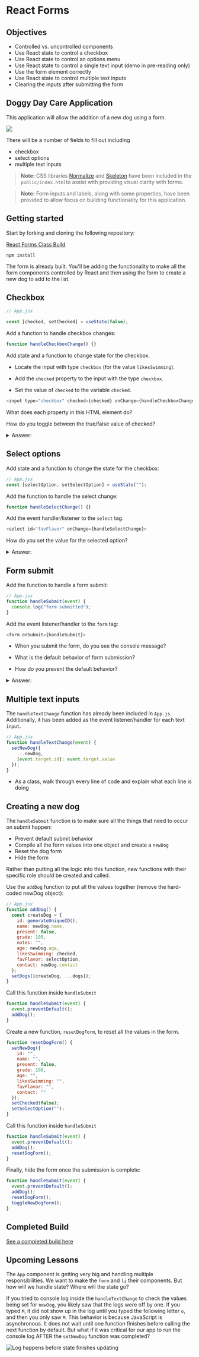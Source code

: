 # React Forms

## Objectives

- Controlled vs. uncontrolled components
- Use React state to control a checkbox
- Use React state to control an options menu
- Use React state to control a single text input (demo in pre-reading only)
- Use the form element correctly
- Use React state to control multiple text inputs
- Clearing the inputs after submitting the form

## Doggy Day Care Application

This application will allow the addition of a new dog using a form.

![](../assets/ezgif.com-gif-in-class-build.gif)

There will be a number of fields to fill out including

- checkbox
- select options
- multiple text inputs

> **Note:** CSS libraries [Normalize](https://necolas.github.io/normalize.css/) and [Skeleton](http://getskeleton.com) have been included in the `public/index.html`to assist with providing visual clarity with forms.

> **Note:** Form inputs and labels, along with some properties, have been provided to allow focus on building functionality for this application.

## Getting started

Start by forking and cloning the following repository:

[React Forms Class Build](https://github.com/10-3-pursuit/starter-react-forms)

```
npm install
```

The form is already built. You'll be adding the functionality to make all the form components controlled by React and then using the form to create a new dog to add to the list.

## Checkbox

```js
// App.jsx

const [checked, setChecked] = useState(false);
```

Add a function to handle checkbox changes:

```js
function handleCheckboxChange() {}
```

Add state and a function to change state for the checkbox.

- Locate the input with type `checkbox` (for the value `likesSwimming`).

- Add the `checked` property to the input with the type `checkbox`.
- Set the value of `checked` to the variable `checked`.

```js
<input type="checkbox" checked={checked} onChange={handleCheckboxChange} />
```

What does each property in this HTML element do?

How do you toggle between the true/false value of checked?

<details><summary>Answer:</summary>

```js
function handleCheckboxChange() {
  setChecked(!checked);
}
```

</details>

## Select options

Add state and a function to change the state for the checkbox:

```js
// App.jsx
const [selectOption, setSelectOption] = useState("");
```

Add the function to handle the select change:

```js
function handleSelectChange() {}
```

Add the event handler/listener to the `select` tag.

```js
<select id="favFlavor" onChange={handleSelectChange}>
```

How do you set the value for the selected option?

<details><summary>Answer:</summary>

```js
function handleSelectChange(event) {
  setSelectOption(event.target.value);
}
```

</details>

## Form submit

Add the function to handle a form submit:

```js
// App.jsx
function handleSubmit(event) {
  console.log("form submitted");
}
```

Add the event listener/handler to the `form` tag:

```js
<form onSubmit={handleSubmit}>
```

- When you submit the form, do you see the console message?

- What is the default behavior of form submission?

- How do you prevent the default behavior?

<details><summary>Answer:</summary>

```js
function handleSubmit(event) {
  event.preventDefault();
  console.log("form submitted");
}
```

</details>

## Multiple text inputs

The `handleTextChange` function has already been included in `App.js`. Additionally, it has been added as the event listener/handler for each text `input`.

```js
// App.jsx
function handleTextChange(event) {
  setNewDog({
    ...newDog,
    [event.target.id]: event.target.value
  });
}
```

- As a class, walk through every line of code and explain what each line is doing

## Creating a new dog

The `handleSubmit` function is to make sure all the things that need to occur on submit happen:

- Prevent default submit behavior
- Compile all the form values into one object and create a `newDog`
- Reset the dog form
- Hide the form

Rather than putting all the logic into this function, new functions with their specific role should be created and called.

Use the `addDog` function to put all the values together (remove the hard-coded newDog object):

```js
// App.jsx
function addDog() {
  const createDog = {
    id: generateUniqueID(),
    name: newDog.name,
    present: false,
    grade: 100,
    notes: "",
    age: newDog.age,
    likesSwimming: checked,
    favFlavor: selectOption,
    contact: newDog.contact
  };
  setDogs([createDog, ...dogs]);
}
```

Call this function inside `handleSubmit`

```js
function handleSubmit(event) {
  event.preventDefault();
  addDog();
}
```

Create a new function, `resetDogForm`, to reset all the values in the form.

```js
function resetDogForm() {
  setNewDog({
    id: "",
    name: "",
    present: false,
    grade: 100,
    age: "",
    likesSwimming: "",
    favFlavor: "",
    contact: ""
  });
  setChecked(false);
  setSelectOption("");
}
```

Call this function inside `handleSubmit`

```js
function handleSubmit(event) {
  event.preventDefault();
  addDog();
  resetDogForm();
}
```

Finally, hide the form once the submission is complete:

```js
function handleSubmit(event) {
  event.preventDefault();
  addDog();
  resetDogForm();
  toggleNewDogForm();
}
```

## Completed Build

[See a completed build here](https://github.com/pursuit-curriculum-resources/starter-react-forms/tree/solution)

## Upcoming Lessons

The `App` component is getting very big and handling multiple responsibilities. We want to make the `form` and `li` their components. But how will we handle state? Where will the state go?

If you tried to console log inside the `handleTextChange` to check the values being set for `newDog`, you likely saw that the logs were off by one. If you typed `M`, it did not show up in the log until you typed the following letter `o`, and then you only saw `M`. This behavior is because JavaScript is asynchronous. It does not wait until one function finishes before calling the next function by default. But what if it was critical for our app to run the console log AFTER the `setNewDog` function was completed?

![Log happens before state finishes updating](../assets/ezgif.com-gif-async-form-log.gif)
